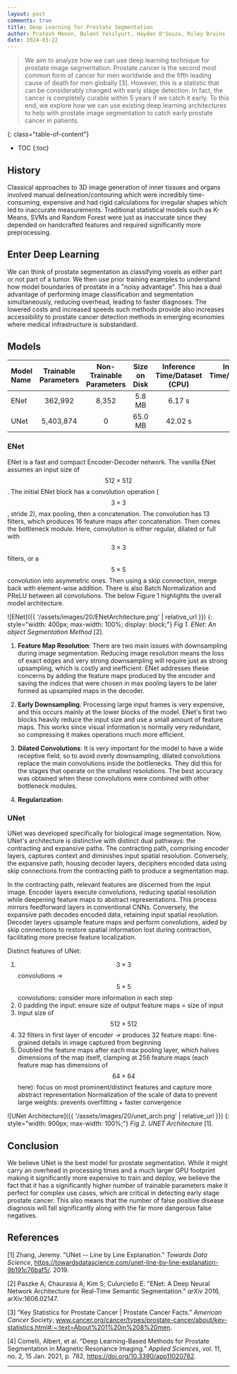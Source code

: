 ```yaml
---
layout: post
comments: true
title: Deep Learning for Prostate Segmentation
author: Pratosh Menon, Bulent Yesilyurt, Hayden D'Souza, Riley Bruins
date: 2024-03-22
---
```


> We aim to analyze how we can use deep learning technique for prostate image
> segmentation. Prostate cancer is the second most common form of cancer for men
> worldwide and the fifth leading cause of death for men globally [3]. However,
> this is a statistic that can be considerably changed with early stage
> detection. In fact, the cancer is completely curable within 5 years if we
> catch it early. To this end, we explore how we can use existing deep learning
> architectures to help with prostate image segmentation to catch early prostate
> cancer in patients.

<!--more-->
{: class="table-of-content"}
- TOC
{:toc}

## History

Classical approaches to 3D image generation of inner tissues and organs involved
manual delineation/contouring which were incredibly time-consuming, expensive
and had rigid calculations for irregular shapes which led to inaccurate
measurements. Traditional statistical models such as K-Means, SVMs and Random
Forest were just as inaccurate since they depended on handcrafted features and
required significantly more preprocessing.

## Enter Deep Learning

We can think of prostate segmentation as classifying voxels as either part or
not part of a tumor. We then use prior training examples to understand how model
boundaries of prostate in a "noisy advantage". This has a dual advantage of
performing image classification and segmentation simultaneously, reducing
overhead, leading to faster diagnoses. The lowered costs and increased speeds
such methods provide also increases accessibility to prostate cancer detection
methods in emerging economies where medical infrastructure is substandard.

## Models

| Model Name | Trainable Parameters | Non-Trainable Parameters | Size on Disk | Inference Time/Dataset (CPU) | Inference Time/Dataset (GPU) |
| :--------- | :------------------: | :----------------------: | :----------: | :--------------------------: | ---------------------------: |
| ENet       |       362,992        |          8,352           |    5.8 MB    |            6.17 s            |                       1.07 s |
| UNet       |      5,403,874       |            0             |   65.0 MB    |           42.02 s            |                       1.57 s |

### ENet

ENet is a fast and compact Encoder-Decoder network. The vanilla ENet assumes an
input size of $$512 \times 512$$. The initial ENet block has a convolution
operation ($$3 \times 3$$, stride 2), max pooling, then a concatenation. The
convolution has 13 filters, which produces 16 feature maps after concatenation.
Then comes the bottleneck module. Here, convolution is either regular, dilated
or full with $$3 \times 3$$ filters, or a $$5\times5$$ convolution into
asymmetric ones. Then using a skip connection, merge back with element-wise
addition. There is also Batch Normalization and PReLU between all convolutions.
The below Figure 1 highlights the overall model architecture.

<!-- deno-fmt-ignore-start -->
![ENet]({{ '/assets/images/20/ENetArchitecture.png' | relative_url }})
{: style="width: 400px; max-width: 100%; display: block;"}
_Fig 1. ENet: An object Segmentation Method_ [2].
<!-- deno-fmt-ignore-end -->

1. **Feature Map Resolution**: There are two main issues with downsampling
   during image segmentation. Reducing image resolution means the loss of exact
   edges and very strong downsampling will require just as strong upsampling,
   which is costly and inefficient. ENet addresses these concerns by adding the
   feature maps produced by the encoder and saving the indices that were chosen
   in max pooling layers to be later formed as upsampled maps in the decoder.

2. **Early Downsampling**: Processing large input frames is very expensive, and
   this occurs mainly at the lower blocks of the model. ENet's first two blocks
   heavily reduce the input size and use a small amount of feature maps. This
   works since visual information is normally very redundant, so compressing it
   makes operations much more efficient.

3. **Dilated Convolutions**: It is very important for the model to have a wide
   receptive field, so to avoid overly downsampling, dilated convolutions
   replace the main convolutions inside the bottlenecks. They did this for the
   stages that operate on the smallest resolutions. The best accuracy was
   obtained when these convolutions were combined with other bottleneck modules.

4. **Regularization**:

### UNet

UNet was developed specifically for biological image segmentation. Now, UNet's
architecture is distinctive with distinct dual pathways: the contracting and
expansive paths. The contracting path, comprising encoder layers, captures
context and diminishes input spatial resolution. Conversely, the expansive path,
housing decoder layers, deciphers encoded data using skip connections from the
contracting path to produce a segmentation map.

In the contracting path, relevant features are discerned from the input image.
Encoder layers execute convolutions, reducing spatial resolution while deepening
feature maps to abstract representations. This process mirrors feedforward
layers in conventional CNNs. Conversely, the expansive path decodes encoded
data, retaining input spatial resolution. Decoder layers upsample feature maps
and perform convolutions, aided by skip connections to restore spatial
information lost during contraction, facilitating more precise feature
localization.

Distinct features of UNet:

1. $$3 \times 3$$ convolutions -> $$5 \times 5$$ convolutions: consider more
   information in each step
2. 0 padding the input: ensure size of output feature maps = size of input
3. Input size of $$512 \times 512$$
4. 32 filters in first layer of encoder -> produces 32 feature maps:
   fine-grained details in image captured from beginning
5. Doubled the feature maps after each max pooling layer, which halves
   dimensions of the map itself, clamping at 256 feature maps (each feature map
   has dimensions of $$64 \times 64$$ here): focus on most prominent/distinct
   features and capture more abstract representation Normalization of the scale
   of data to prevent large weights: prevents overfitting + faster convergence

<!-- deno-fmt-ignore-start -->
![UNet Architecture]({{ '/assets/images/20/unet_arch.png' | relative_url }})
{: style="width: 900px; max-width: 100%;"}
*Fig 2. UNET Architecture* [1].
<!-- deno-fmt-ignore-end -->

## Conclusion

We believe UNet is the best model for prostate segmentation. While it might
carry an overhead in processing times and a much larger GPU footprint making it
significantly more expensive to train and deploy, we believe the fact that it
has a significantly higher number of trainable parameters make it perfect for
complex use cases, which are critical in detecting early stage prostate cancer.
This also means that the number of false positive disease diagnosis will fall
significantly along with the far more dangerous false negatives.

## References

[1] Zhang, Jeremy. "UNet -- Line by Line Explanation." _Towards Data Science_,
https://towardsdatascience.com/unet-line-by-line-explanation-9b191c76baf5/.
2019.

[2] Paszke A; Chaurasia A; Kim S; Culurciello E. "ENet: A Deep Neural Network
Architecture for Real-Time Semantic Segmentation." _arXiv_ 2016,
arXiv:1606.02147.

[3] “Key Statistics for Prostate Cancer | Prostate Cancer Facts.” _American
Cancer Society_,
www.cancer.org/cancer/types/prostate-cancer/about/key-statistics.html#:~:text=About%201%20in%208%20men.

[4] Comelli, Albert, et al. “Deep Learning-Based Methods for Prostate
Segmentation in Magnetic Resonance Imaging.” _Applied Sciences_, vol. 11, no. 2,
15 Jan. 2021, p. 782, https://doi.org/10.3390/app11020782.

---

<!-- vim: set spell: -->
